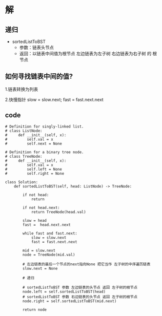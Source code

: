 
# 解

## 递归 
- sortedListToBST
  - 参数：链表头节点
  - 返回：以链表中间值为根节点 左边链表为左子树 右边链表为右子树 的 根节点

            
## 如何寻找链表中间的值?
1.链表转换为列表

2.快慢指针 slow = slow.next; fast = fast.next.next

## code
```python3
# Definition for singly-linked list.
# class ListNode:
#     def __init__(self, x):
#         self.val = x
#         self.next = None

# Definition for a binary tree node.
# class TreeNode:
#     def __init__(self, x):
#         self.val = x
#         self.left = None
#         self.right = None

class Solution:
    def sortedListToBST(self, head: ListNode) -> TreeNode:
                
        if not head:
            return
        
        if not head.next:
            return TreeNode(head.val)
        
        slow = head
        fast =  head.next.next
        
        while fast and fast.next:
            slow = slow.next
            fast = fast.next.next
            
        mid = slow.next
        node = TreeNode(mid.val)
        
        # 左边链表的最后一个节点的next指向None 把它当作 左子树的中序遍历链表
        slow.next = None
        
        # 递归
        
        # sortedListToBST 参数 左边链表的头节点 返回 左子树的根节点
        node.left = self.sortedListToBST(head)
        # sortedListToBST 参数 右边链表的头节点 返回 左子树的根节点
        node.right = self.sortedListToBST(mid.next)
        
        return node
  
```
